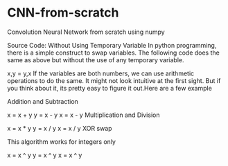 # CNN-from-scratch
Convolution Neural Network from scratch using numpy


Source Code: Without Using Temporary Variable
In python programming, there is a simple construct to swap variables. The following code does the same as above but without the use of any temporary variable.

x,y = y,x
If the variables are both numbers, we can use arithmetic operations to do the same. It might not look intuitive at the first sight. But if you think about it, its pretty easy to figure it out.Here are a few example

Addition and Subtraction

x = x + y
y = x - y
x = x - y
Multiplication and Division

x = x * y
y = x / y
x = x / y
XOR swap

This algorithm works for integers only

x = x ^ y
y = x ^ y
x = x ^ y
